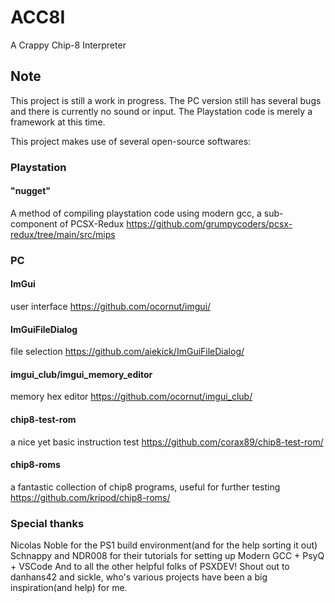 # ACC8I

A Crappy Chip-8 Interpreter


## Note
This project is still a work in progress. The PC version still has several bugs and there is currently no sound or input. The Playstation code is merely a framework at this time.

This project makes use of several open-source softwares:

### Playstation
#### "nugget"
A method of compiling playstation code using modern gcc, a sub-component of PCSX-Redux
https://github.com/grumpycoders/pcsx-redux/tree/main/src/mips

### PC
#### ImGui
user interface
https://github.com/ocornut/imgui/

#### ImGuiFileDialog
file selection
https://github.com/aiekick/ImGuiFileDialog/

#### imgui_club/imgui_memory_editor
memory hex editor
https://github.com/ocornut/imgui_club/

#### chip8-test-rom
a nice yet basic instruction test
https://github.com/corax89/chip8-test-rom/

#### chip8-roms
a fantastic collection of chip8 programs, useful for further testing
https://github.com/kripod/chip8-roms/


### Special thanks
Nicolas Noble for the PS1 build environment(and for the help sorting it out)
Schnappy and NDR008 for their tutorials for setting up Modern GCC + PsyQ + VSCode
And to all the other helpful folks of PSXDEV!
Shout out to danhans42 and sickle, who's various projects have been a big inspiration(and help) for me.
